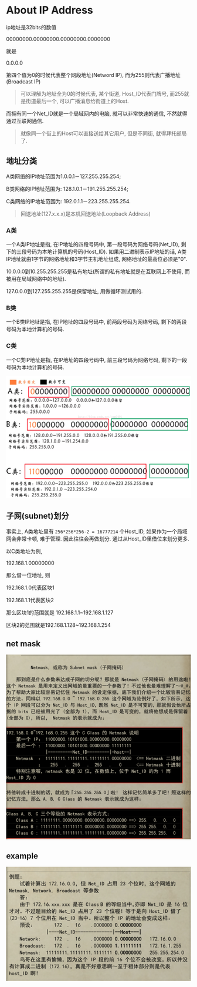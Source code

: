 # About IP Address

ip地址是32bits的数值 

00000000.00000000.00000000.0000000

就是

0.0.0.0

第四个值为0的时候代表整个网段地址(Netword IP), 而为255则代表广播地址(Broadcast IP)

> 可以理解为地址全为0的时候代表, 某个街道, Host_ID代表门牌号, 而255就是街道最后一个, 可以广播消息给街道上的Host.

而拥有同一个Net_ID就是一个局域网内的电脑, 就可以非常快速的通信, 不然就得通过互联网通信.

> 就像同一个街上的Host可以直接送给其它用户, 但是不同街, 就得拜托邮局了.

## 地址分类

A类网络的IP地址范围为1.0.0.1－127.255.255.254; 

B类网络的IP地址范围为: 128.1.0.1－191.255.255.254; 

C类网络的IP地址范围为: 192.0.1.1－223.255.255.254. 

> 回送地址(127.x.x.x)是本机回送地址(Loopback Address)

### A类

一个A类IP地址是指, 在IP地址的四段号码中, 第一段号码为网络号码(Net_ID), 剩下的三段号码为本地计算机的号码(Host_ID). 如果用二进制表示IP地址的话, A类IP地址就由1字节的网络地址和3字节主机地址组成, 网络地址的最高位必须是"0". 

10.0.0.0到10.255.255.255是私有地址(所谓的私有地址就是在互联网上不使用, 而被用在局域网络中的地址). 

127.0.0.0到127.255.255.255是保留地址, 用做循环测试用的. 

### B类

一个B类IP地址是指, 在IP地址的四段号码中, 前两段号码为网络号码, 剩下的两段号码为本地计算机的号码. 

### C类

一个C类IP地址是指, 在IP地址的四段号码中, 前三段号码为网络号码, 剩下的一段号码为本地计算机的号码. 

![img](../img/20180523001.png)

## 子网(subnet)划分

事实上, A类地址里有 `256*256*256-2 = 16777214` 个Host_ID, 如果作为一个局域网会非常卡顿, 难于管理. 因此往往会再做划分. 通过从Host_ID里借位来划分更多.

以C类地址为例, 

192.168.1.00000000

那么借一位地址, 则

192.168.1.0代表区块1

192.168.1.1代表区块2

那么区块1的范围就是 192.168.1.1~192.168.1.127

区块2的范围就是192.168.1.128~192.168.1.254

## net mask

![img](../img/20180523002.png)

## example

![img](../img/20180523003.png)

